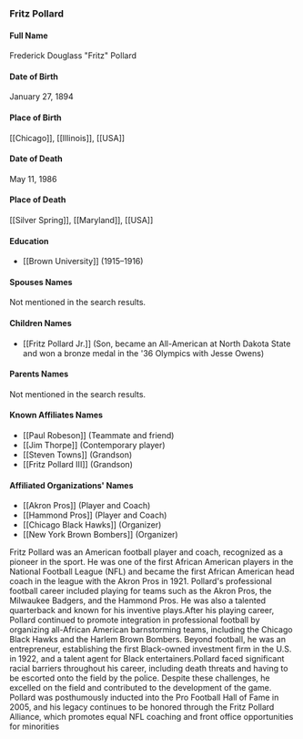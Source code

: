 ### Fritz Pollard

#### Full Name

Frederick Douglass "Fritz" Pollard

#### Date of Birth

January 27, 1894

#### Place of Birth

[[Chicago]], [[Illinois]], [[USA]]

#### Date of Death

May 11, 1986

#### Place of Death

[[Silver Spring]], [[Maryland]], [[USA]]

#### Education

- [[Brown University]] (1915–1916)

#### Spouses Names

Not mentioned in the search results.

#### Children Names

- [[Fritz Pollard Jr.]] (Son, became an All-American at North Dakota State and won a bronze medal in the '36 Olympics with Jesse Owens)

#### Parents Names

Not mentioned in the search results.

#### Known Affiliates Names

- [[Paul Robeson]] (Teammate and friend)
- [[Jim Thorpe]] (Contemporary player)
- [[Steven Towns]] (Grandson)
- [[Fritz Pollard III]] (Grandson)

#### Affiliated Organizations' Names

- [[Akron Pros]] (Player and Coach)
- [[Hammond Pros]] (Player and Coach)
- [[Chicago Black Hawks]] (Organizer)
- [[New York Brown Bombers]] (Organizer)

Fritz Pollard was an American football player and coach, recognized as a pioneer in the sport. He was one of the first African American players in the National Football League (NFL) and became the first African American head coach in the league with the Akron Pros in 1921. Pollard's professional football career included playing for teams such as the Akron Pros, the Milwaukee Badgers, and the Hammond Pros. He was also a talented quarterback and known for his inventive plays.After his playing career, Pollard continued to promote integration in professional football by organizing all-African American barnstorming teams, including the Chicago Black Hawks and the Harlem Brown Bombers. Beyond football, he was an entrepreneur, establishing the first Black-owned investment firm in the U.S. in 1922, and a talent agent for Black entertainers.Pollard faced significant racial barriers throughout his career, including death threats and having to be escorted onto the field by the police. Despite these challenges, he excelled on the field and contributed to the development of the game. Pollard was posthumously inducted into the Pro Football Hall of Fame in 2005, and his legacy continues to be honored through the Fritz Pollard Alliance, which promotes equal NFL coaching and front office opportunities for minorities